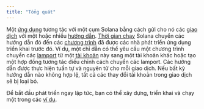 ```yaml
---
title: "Tổng quát"
---
```


Một [ứng dụng](terminology.md#app) tương tác với một cụm Solana bằng cách gửi cho nó các [giao dịch](transactions.md) với một hoặc nhiều [hướng dẫn](transactions.md#instructions). [Thời gian chạy](runtime.md) Solana chuyển các hướng dẫn đó đến các [chương trình](terminology.md#program) đã được các nhà phát triển ứng dụng triển khai trước đó. Ví dụ, một chỉ dẫn có thể yêu cầu một chương trình chuyển các [lamport](terminology.md#lamports) từ một [tài khoản](accounts.md) này sang một tài khoản khác hoặc tạo một hợp đồng tương tác điều chỉnh cách chuyển các lamport. Các hướng dẫn được thực hiện tuần tự và nguyên tử cho mỗi giao dịch. Nếu bất kỳ hướng dẫn nào không hợp lệ, tất cả các thay đổi tài khoản trong giao dịch sẽ bị loại bỏ.

Để bắt đầu phát triển ngay lập tức, bạn có thể xây dựng, triển khai và chạy một trong các [ví dụ](developing/deployed-programs/examples.md).
